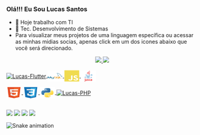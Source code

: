 ### Olá!!! Eu Sou Lucas Santos


- 🔭 Hoje trabalho com TI
- 🌱 Tec. Desenvolvimento de Sistemas
-  Para visualizar meus projetos de uma linguagem específica ou acessar as minhas midias socias, apenas click em um dos icones abaixo que você será direcionado. 
<div align="center">
  <a href="https://github.com/LucaSantos07">
  <img height="180cm" src="https://github-readme-stats.vercel.app/api?username=LucaSantos07&show_icons=true&theme=dark&include_all_commits=true&count_private=true"/>
  <img height="180cm" src="https://github-readme-stats.vercel.app/api/top-langs/?username=LucaSantos07&layout=compact&langs_count=7&theme=dark"/>
</div>
<div style="display: inline_block"><br>
  <img align="center" alt="Lucas-Flutter" height="30" width="40" src="https://www.vectorlogo.zone/logos/flutterio/flutterio-icon.svg"> 
  <a href="https://github.com/LucaSantos07/Campeonato-SQL" target="_blank"><img align="center" alt="Lucas-Mysql" height="30" width="40" src="https://raw.githubusercontent.com/devicons/devicon/master/icons/mysql/mysql-original-wordmark.svg"> 
  
  <img align="center" alt="Lucas-Js" height="30" width="40" src="https://raw.githubusercontent.com/devicons/devicon/master/icons/javascript/javascript-plain.svg">
  <a href="https://github.com/LucaSantos07?tab=repositories&q=&type=&language=java" target="_blank"><img align="center" alt="Lucas-Java" height="30" width="40" src="https://raw.githubusercontent.com/devicons/devicon/master/icons/java/java-original-wordmark.svg">
    
  <a href="https://github.com/LucaSantos07?tab=repositories&q=&type=&language=html&sort=" target="_blank"><img align="center" alt="Lucas-HTML" height="30" width="40" src="https://raw.githubusercontent.com/devicons/devicon/master/icons/html5/html5-original.svg">
  <img align="center" alt="Lucas-CSS" height="30" width="40" src="https://raw.githubusercontent.com/devicons/devicon/master/icons/css3/css3-original.svg">
  <img align="center" alt="Lucas-Python" height="30" width="40" src="https://raw.githubusercontent.com/devicons/devicon/master/icons/python/python-original.svg">
  <a href="https://github.com/LucaSantos07?tab=repositories&q=&type=&language=php&sort=" target="_blank"><img align="center" alt="Lucas-PHP" height="30" width="40" src="https://cdn.jsdelivr.net/gh/devicons/devicon/icons/php/php-original.svg">
</div>
  
  ##
  
  <div>
  <a href="https://www.instagram.com/7lucasantos/" target="_blank"><img src="https://img.shields.io/badge/-Instagram-%23E4405F?style=for-the-badge&logo=instagram&logoColor=white" target="_blank"></a>
 <a href="https://discord.gg/wagxzStdcR" target="_blank"><img src="https://img.shields.io/badge/Discord-7289DA?style=for-the-badge&logo=discord&logoColor=white" target="_blank"></a> 
  <a href = "mailto:lucas_santos-17@outlook.com"><img src="https://img.shields.io/badge/-Gmail-%23333?style=for-the-badge&logo=gmail&logoColor=white" target="_blank"></a>
  <a href="https://www.linkedin.com/in/lucas-dos-santos-balbino-252725162" target="_blank"><img src="https://img.shields.io/badge/-LinkedIn-%230077B5?style=for-the-badge&logo=linkedin&logoColor=white" target="_blank"></a> 
  
  ![Snake animation](https://github.com/LucaSantos07/LucaSantos07/blob/output/github-contribution-grid-snake.svg)
  
  </div>
